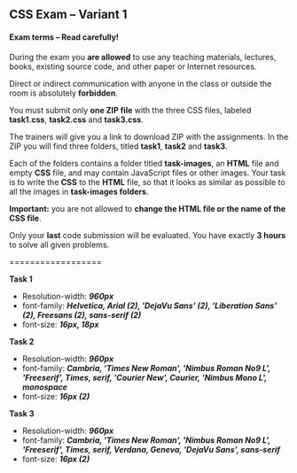 ## CSS Exam – Variant 1

#### Exam terms – Read carefully!

During the exam you **are allowed** to use any teaching materials, lectures, books, existing source code, and other paper or Internet resources.

Direct or indirect communication with anyone in the class or outside the room is absolutely **forbidden**.

You must submit only **one ZIP file** with the three CSS files, labeled **task1.css**, **task2.css** and **task3.css**.

The trainers will give you a link to download ZIP with the assignments. In the ZIP you will find three folders, titled **task1**, **task2** and **task3**.

Each of the folders contains a folder titled **task-images**, an **HTML** file and empty **CSS** file, and may contain JavaScript files or other images. Your task is to write the **CSS** to the **HTML** file, so that it looks as similar as possible to all the images in **task-images folders**.

**Important:** you are not allowed to **change the HTML file or the name of the CSS file**.

Only your **last** code submission will be evaluated. You have exactly **3 hours** to solve all given problems.








==================


**Task 1**
  * Resolution-width: ***960px***
  * font-family: ***Helvetica, Arial (2), 'DejaVu Sans' (2), 'Liberation Sans' (2), Freesans (2), sans-serif (2)***
  * font-size: ***16px, 18px***

**Task 2**
  * Resolution-width: ***960px***
  * font-family: ***Cambria, 'Times New Roman', 'Nimbus Roman No9 L', 'Freeserif', Times, serif, 'Courier New', Courier, 'Nimbus Mono L', monospace***
  * font-size: ***16px (2)***
  
**Task 3**
  * Resolution-width: ***960px***
  * font-family: ***Cambria, 'Times New Roman', 'Nimbus Roman No9 L', 'Freeserif', Times, serif, Verdana, Geneva, 'DejaVu Sans', sans-serif***
  * font-size: ***16px (2)***